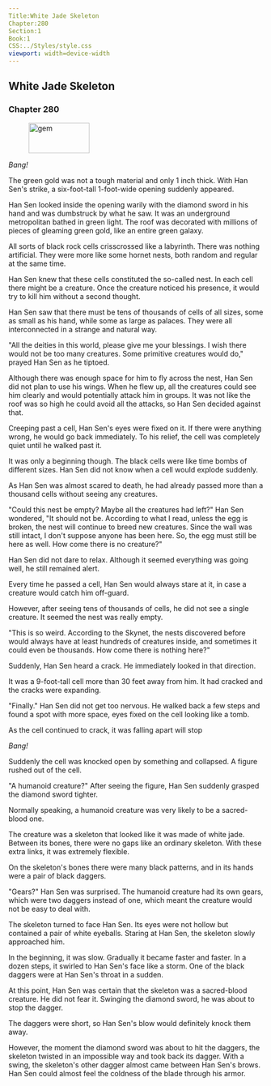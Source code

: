 ```yaml
---
Title:White Jade Skeleton 
Chapter:280 
Section:1 
Book:1 
CSS:../Styles/style.css 
viewport: width=device-width
---
```

  
## White Jade Skeleton
### Chapter 280
  
<figure>
	<img src="../Images/gem.gif" alt="gem" id="gem" width="120" height="60" />
</figure>
  

  
*Bang!*

The green gold was not a tough material and only 1 inch thick. With Han Sen's strike, a six-foot-tall 1-foot-wide opening suddenly appeared.

Han Sen looked inside the opening warily with the diamond sword in his hand and was dumbstruck by what he saw. It was an underground metropolitan bathed in green light. The roof was decorated with millions of pieces of gleaming green gold, like an entire green galaxy.

All sorts of black rock cells crisscrossed like a labyrinth. There was nothing artificial. They were more like some hornet nests, both random and regular at the same time.

Han Sen knew that these cells constituted the so-called nest. In each cell there might be a creature. Once the creature noticed his presence, it would try to kill him without a second thought.

Han Sen saw that there must be tens of thousands of cells of all sizes, some as small as his hand, while some as large as palaces. They were all interconnected in a strange and natural way.

"All the deities in this world, please give me your blessings. I wish there would not be too many creatures. Some primitive creatures would do," prayed Han Sen as he tiptoed.

Although there was enough space for him to fly across the nest, Han Sen did not plan to use his wings. When he flew up, all the creatures could see him clearly and would potentially attack him in groups. It was not like the roof was so high he could avoid all the attacks, so Han Sen decided against that.

Creeping past a cell, Han Sen's eyes were fixed on it. If there were anything wrong, he would go back immediately. To his relief, the cell was completely quiet until he walked past it.

It was only a beginning though. The black cells were like time bombs of different sizes. Han Sen did not know when a cell would explode suddenly.

As Han Sen was almost scared to death, he had already passed more than a thousand cells without seeing any creatures.

"Could this nest be empty? Maybe all the creatures had left?" Han Sen wondered, "It should not be. According to what I read, unless the egg is broken, the nest will continue to breed new creatures. Since the wall was still intact, I don't suppose anyone has been here. So, the egg must still be here as well. How come there is no creature?"

Han Sen did not dare to relax. Although it seemed everything was going well, he still remained alert.

Every time he passed a cell, Han Sen would always stare at it, in case a creature would catch him off-guard.

However, after seeing tens of thousands of cells, he did not see a single creature. It seemed the nest was really empty.

"This is so weird. According to the Skynet, the nests discovered before would always have at least hundreds of creatures inside, and sometimes it could even be thousands. How come there is nothing here?"

Suddenly, Han Sen heard a crack. He immediately looked in that direction.

It was a 9-foot-tall cell more than 30 feet away from him. It had cracked and the cracks were expanding.

"Finally." Han Sen did not get too nervous. He walked back a few steps and found a spot with more space, eyes fixed on the cell looking like a tomb.

As the cell continued to crack, it was falling apart will stop

*Bang!*

Suddenly the cell was knocked open by something and collapsed. A figure rushed out of the cell.

"A humanoid creature?" After seeing the figure, Han Sen suddenly grasped the diamond sword tighter.

Normally speaking, a humanoid creature was very likely to be a sacred-blood one.

The creature was a skeleton that looked like it was made of white jade. Between its bones, there were no gaps like an ordinary skeleton. With these extra links, it was extremely flexible.

On the skeleton's bones there were many black patterns, and in its hands were a pair of black daggers.

"Gears?" Han Sen was surprised. The humanoid creature had its own gears, which were two daggers instead of one, which meant the creature would not be easy to deal with.

The skeleton turned to face Han Sen. Its eyes were not hollow but contained a pair of white eyeballs. Staring at Han Sen, the skeleton slowly approached him.

In the beginning, it was slow. Gradually it became faster and faster. In a dozen steps, it swirled to Han Sen's face like a storm. One of the black daggers were at Han Sen's throat in a sudden.

At this point, Han Sen was certain that the skeleton was a sacred-blood creature. He did not fear it. Swinging the diamond sword, he was about to stop the dagger.

The daggers were short, so Han Sen's blow would definitely knock them away.

However, the moment the diamond sword was about to hit the daggers, the skeleton twisted in an impossible way and took back its dagger. With a swing, the skeleton's other dagger almost came between Han Sen's brows. Han Sen could almost feel the coldness of the blade through his armor.